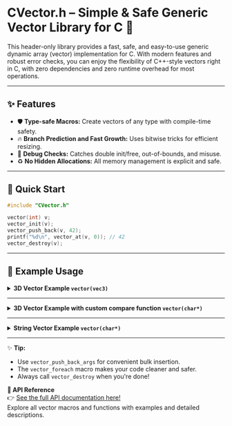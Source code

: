 # CVector.h – Simple & Safe Generic Vector Library for C 🚀

This header-only library provides a fast, safe, and easy-to-use generic dynamic array (vector) implementation for C. With modern features and robust error checks, you can enjoy the flexibility of C++-style vectors right in C, with zero dependencies and zero runtime overhead for most operations.

---

## ✨ Features

- 🛡️ **Type-safe Macros:** Create vectors of any type with compile-time safety.
- 🔥 **Branch Prediction and Fast Growth:** Uses bitwise tricks for efficient resizing.
- 🧩 **Debug Checks:** Catches double init/free, out-of-bounds, and misuse.
- ♻️ **No Hidden Allocations:** All memory management is explicit and safe.
---

## 🚀 Quick Start

```c
#include "CVector.h"

vector(int) v;
vector_init(v);
vector_push_back(v, 42);
printf("%d\n", vector_at(v, 0)); // 42
vector_destroy(v);
```

---

## 🌟 Example Usage

<details>
<summary><strong>3D Vector Example <code>vector(vec3)</code></strong></summary>

```c
#include "CVector.h"

typedef struct {
    float x;
    float y;
    float z;
} vec3;

int main(void)
{
    vector(vec3) container;
    vector_init(container); // Always initialize your vector before use!

    vec3 a = {3.2, 2.1, 33.59};
    vec3 b = {0.0, 0.0, 0.0};

    vector_push_back(container, a);
    vector_push_back(container, b);

    // You can push multiple elements at once:
    vector_push_back_args(container, {1,2,3}, {1,2,4}, {1,2,32});

    // Elegant iteration:
    vector_foreach(container, p){
        printf("(%.2f, %.2f, %.2f)\n", p->x, p->y, p->z);
    }

    /* Or use traditional indexing if you prefer:
    for(int i = 0; i < vector_size(container); i++) {
        printf("(%.2f, %.2f, %.2f)\n", container.data[i].x, container.data[i].y, container.data[i].z);
    }
    */

    vector_destroy(container); // Don't forget to destroy the vector to avoid memory leaks!
    return 0;
}
```

```bash
OUTPUT:
(3.20, 2.10, 33.59)
(0.00, 0.00, 0.00)
(1.00, 2.00, 3.00)
(1.00, 2.00, 4.00)
(1.00, 2.00, 32.00)
```
</details>

---


<details>
<summary><strong>3D Vector Example with custom compare function <code>vector(char*)</code></strong></summary>

```c
#include "CVector.h"

typedef struct {
    float x;
    float y;
    float z;
} vec3;

int compare_func(vec3 a, vec3 b) {
    return a.x == b.x && a.y == b.y &&  a.z == b.z;
}

void printVec3(vec3 a) {
    printf("(%.2f, %.2f, %.2f): ",a.x,a.y,a.z);
}

int main(void)
{
    vector(vec3) container;
    vector_init(container); 

    vec3 a = {3.2, 2.1, 33.59};
    vec3 b = {0.0, 0.0, 0.0};
    vec3 c = {1.2, 3.4, 5.6};
    vec3 d = {33.1, 96.28, -45.6};
    

    vector_push_back(container, a);
    vector_push_back(container, b);
    vector_push_back_args(container, c,d);

    int index = vector_find_custom(container, ((vec3){1.2, 3.4, 5.6}), compare_func); // 2
    // int index = vector_find_custom(container, c, compare_func); -> 2
    
    printVec3(((vec3){1.2, 3.4, 5.6}));
    printf("index at: %d\n", index);

    vector_destroy(container); // Don't forget to destroy the vector to avoid memory leaks!
    return 0;
}
```
```bash
OUTPUT:
(1.20, 3.40, 5.60): index at: 2
```

</details>

---


<details>
<summary><strong>String Vector Example <code>vector(char*)</code></strong></summary>

```c
#include "CVector.h"

typedef char* string;

int main(void)
{
    vector(string) vec;
    vector_init(vec);

    vector_push_back(vec, "hello");
    vector_push_back(vec, "world");

    // Add multiple strings at once:
    vector_push_back_args(vec, "just", "simple", "vector");

    vector_foreach(vec, item)
        printf("%s\n", *item);

    vector_destroy(vec);
    return 0;
}
```

```bash
OUTPUT:
hello
world
just
simple
vector
```
</details>

---


✨ **Tip:**  
- Use `vector_push_back_args` for convenient bulk insertion.
- The `vector_foreach` macro makes your code cleaner and safer.
- Always call `vector_destroy` when you're done!

**📖 API Reference**  
👉 [See the full API documentation here!](API.md)  
Explore all vector macros and functions with examples and detailed descriptions.
